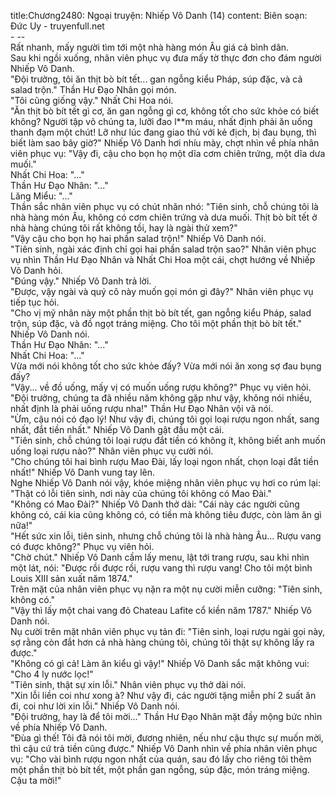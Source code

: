 title:Chương2480: Ngoại truyện: Nhiếp Vô Danh (14)
content:
Biên soạn: Đức Uy - truyenfull.net<br>- --<br>Rất nhanh, mấy người tìm tới một nhà hàng món Âu giá cả bình dân.<br>Sau khi ngồi xuống, nhân viên phục vụ đưa mấy tờ thực đơn cho đám người Nhiếp Vô Danh.<br>"Đội trưởng, tôi ăn thịt bò bít tết... gan ngỗng kiểu Pháp, súp đặc, và cả salad trộn." Thần Hư Đạo Nhân gọi món.<br>"Tôi cũng giống vậy." Nhất Chi Hoa nói.<br>"Ăn thịt bò bít tết gì cơ, ăn gan ngỗng gì cơ, không tốt cho sức khỏe có biết không? Người tập võ chúng ta, lưỡi đao l**m máu, nhất định phải ăn uống thanh đạm một chút! Lỡ như lúc đang giao thủ với kẻ địch, bị đau bụng, thì biết làm sao bây giờ?" Nhiếp Vô Danh hơi nhíu mày, chợt nhìn về phía nhân viên phục vụ: "Vậy đi, cậu cho bọn họ một dĩa cơm chiên trứng, một dĩa dưa muối."<br>Nhất Chi Hoa: "..."<br>Thần Hư Đạo Nhân: "..."<br>Lăng Miểu: "..."<br>Thần sắc nhân viên phục vụ có chút nhăn nhó: "Tiên sinh, chỗ chúng tôi là nhà hàng món Âu, không có cơm chiên trứng và dưa muối. Thịt bò bít tết ở nhà hàng chúng tôi rất không tồi, hay là ngài thử xem?"<br>"Vậy cậu cho bọn họ hai phần salad trộn!" Nhiếp Vô Danh nói.<br>"Tiên sinh, ngài xác định chỉ gọi hai phần salad trộn sao?" Nhân viên phục vụ nhìn Thần Hư Đạo Nhân và Nhất Chi Hoa một cái, chợt hướng về Nhiếp Vô Danh hỏi.<br>"Đúng vậy." Nhiếp Vô Danh trả lời.<br>"Được, vậy ngài và quý cô này muốn gọi món gì đây?" Nhân viên phục vụ tiếp tục hỏi.<br>"Cho vị mỹ nhân này một phần thịt bò bít tết, gan ngỗng kiểu Pháp, salad trộn, súp đặc, và đồ ngọt tráng miệng. Cho tôi một phần thịt bò bít tết." Nhiếp Vô Danh nói.<br>Thần Hư Đạo Nhân: "..."<br>Nhất Chi Hoa: "..."<br>Vừa mới nói không tốt cho sức khỏe đấy? Vừa mới nói ăn xong sợ đau bụng đấy?<br>"Vậy... về đồ uống, mấy vị có muốn uống rượu không?" Phục vụ viên hỏi.<br>"Đội trưởng, chúng ta đã nhiều năm không gặp như vậy, không nói nhiều, nhất định là phải uống rượu nha!" Thần Hư Đạo Nhân vội vã nói.<br>"Ừm, cậu nói có đạo lý! Như vậy đi, chúng tôi gọi loại rượu ngon nhất, sang nhất, đắt tiền nhất." Nhiếp Vô Danh gật đầu một cái.<br>"Tiên sinh, chỗ chúng tôi loại rượu đắt tiền có không ít, không biết anh muốn uống loại rượu nào?" Nhân viên phục vụ cười nói.<br>"Cho chúng tôi hai bình rượu Mao Đài, lấy loại ngon nhất, chọn loại đắt tiền nhất!" Nhiếp Vô Danh vung tay lên.<br>Nghe Nhiếp Vô Danh nói vậy, khóe miệng nhân viên phục vụ hơi co rúm lại: "Thật có lỗi tiên sinh, nơi này của chúng tôi không có Mao Đài."<br>"Không có Mao Đài?" Nhiếp Vô Danh thở dài: "Cái này các người cũng không có, cái kia cũng không có, có tiền mà không tiêu được, còn làm ăn gì nữa!"<br>"Hết sức xin lỗi, tiên sinh, nhưng chỗ chúng tôi là nhà hàng Âu... Rượu vang có được không?" Phục vụ viên hỏi.<br>"Chờ chút." Nhiếp Vô Danh cầm lấy menu, lật tới trang rượu, sau khi nhìn một lát, nói: "Được rồi được rồi, rượu vang thì rượu vang! Cho tôi một bình Louis XIII sản xuất năm 1874."<br>Trên mặt của nhân viên phục vụ nặn ra một nụ cười miễn cưỡng: "Tiên sinh, không có."<br>"Vậy thì lấy một chai vang đỏ Chateau Lafite cổ kiền năm 1787." Nhiếp Vô Danh nói.<br>Nụ cười trên mặt nhân viên phục vụ tản đi: "Tiên sinh, loại rượu ngài gọi này, sợ rằng còn đắt hơn cả nhà hàng chúng tôi, chúng tôi thật sự không lấy ra được."<br>"Không có gì cả! Làm ăn kiểu gì vậy!" Nhiếp Vô Danh sắc mặt không vui: "Cho 4 ly nước lọc!"<br>"Tiên sinh, thật sự xin lỗi." Nhân viên phục vụ thở dài nói.<br>"Xin lỗi liền coi như xong à? Như vậy đi, các người tặng miễn phí 2 suất ăn đi, coi như lời xin lỗi." Nhiếp Vô Danh nói.<br>"Đội trưởng, hay là để tôi mời..." Thần Hư Đạo Nhân mặt đầy mộng bức nhìn về phía Nhiếp Vô Danh.<br>"Đùa gì thế! Tôi đã nói tôi mời, đương nhiên, nếu như cậu thực sự muốn mời, thì cậu cứ trả tiền cũng được." Nhiếp Vô Danh nhìn về phía nhân viên phục vụ: "Cho vài bình rượu ngon nhất của quán, sau đó lấy cho riêng tôi thêm một phần thịt bò bít tết, một phần gan ngỗng, súp đặc, món tráng miệng. Cậu ta mời!"